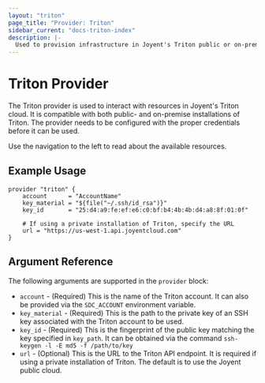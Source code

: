```yaml
---
layout: "triton"
page_title: "Provider: Triton"
sidebar_current: "docs-triton-index"
description: |-
  Used to provision infrastructure in Joyent's Triton public or on-premise clouds.
---
```


# Triton Provider

The Triton provider is used to interact with resources in Joyent's Triton cloud. It is compatible with both public- and on-premise installations of Triton. The provider needs to be configured with the proper credentials before it can be used.

Use the navigation to the left to read about the available resources.

## Example Usage

```
provider "triton" {
    account      = "AccountName"
    key_material = "${file("~/.ssh/id_rsa")}"
    key_id       = "25:d4:a9:fe:ef:e6:c0:bf:b4:4b:4b:d4:a8:8f:01:0f"

    # If using a private installation of Triton, specify the URL
    url = "https://us-west-1.api.joyentcloud.com"
}
```

## Argument Reference

The following arguments are supported in the `provider` block:

* `account` - (Required) This is the name of the Triton account. It can also be provided via the `SDC_ACCOUNT` environment variable.
* `key_material` - (Required) This is the path to the private key of an SSH key associated with the Triton account to be used.
* `key_id` - (Required) This is the fingerprint of the public key matching the key specified in `key_path`. It can be obtained via the command `ssh-keygen -l -E md5 -f /path/to/key`
* `url` - (Optional) This is the URL to the Triton API endpoint. It is required if using a private installation of Triton. The default is to use the Joyent public cloud.
